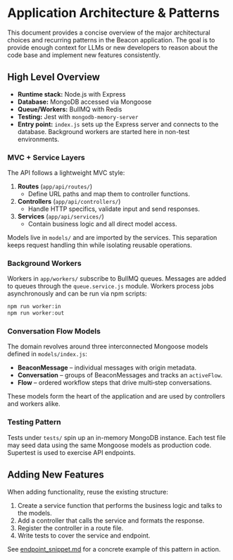 # Application Architecture & Patterns

This document provides a concise overview of the major architectural choices and
recurring patterns in the Beacon application. The goal is to provide enough
context for LLMs or new developers to reason about the code base and implement
new features consistently.

## High Level Overview

- **Runtime stack:** Node.js with Express
- **Database:** MongoDB accessed via Mongoose
- **Queue/Workers:** BullMQ with Redis
- **Testing:** Jest with `mongodb-memory-server`
- **Entry point:** `index.js` sets up the Express server and connects to the
  database. Background workers are started here in non-test environments.

### MVC + Service Layers

The API follows a lightweight MVC style:

1. **Routes** (`app/api/routes/`)
   - Define URL paths and map them to controller functions.
2. **Controllers** (`app/api/controllers/`)
   - Handle HTTP specifics, validate input and send responses.
3. **Services** (`app/api/services/`)
   - Contain business logic and all direct model access.

Models live in `models/` and are imported by the services. This separation keeps
request handling thin while isolating reusable operations.

### Background Workers

Workers in `app/workers/` subscribe to BullMQ queues. Messages are added to
queues through the `queue.service.js` module. Workers process jobs asynchronously
and can be run via npm scripts:

```bash
npm run worker:in
npm run worker:out
```

### Conversation Flow Models

The domain revolves around three interconnected Mongoose models defined in
`models/index.js`:

- **BeaconMessage** – individual messages with origin metadata.
- **Conversation** – groups of BeaconMessages and tracks an `activeFlow`.
- **Flow** – ordered workflow steps that drive multi‑step conversations.

These models form the heart of the application and are used by controllers and
workers alike.

### Testing Pattern

Tests under `tests/` spin up an in-memory MongoDB instance. Each test file may
seed data using the same Mongoose models as production code. Supertest is used to
exercise API endpoints.

## Adding New Features

When adding functionality, reuse the existing structure:

1. Create a service function that performs the business logic and talks to the
   models.
2. Add a controller that calls the service and formats the response.
3. Register the controller in a route file.
4. Write tests to cover the service and endpoint.

See [endpoint_snippet.md](endpoint_snippet.md) for a concrete example of this
pattern in action.
